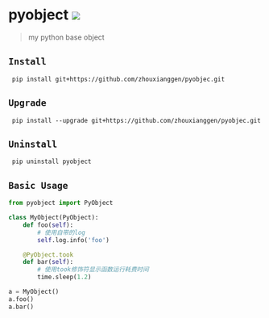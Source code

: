pyobject
![](https://img.shields.io/badge/python%20-%203.7-brightgreen.svg)
========
> my python base object

## `Install`
` pip install git+https://github.com/zhouxianggen/pyobjec.git`

## `Upgrade`
` pip install --upgrade git+https://github.com/zhouxianggen/pyobjec.git`

## `Uninstall`
` pip uninstall pyobject`

## `Basic Usage`
```python
from pyobject import PyObject

class MyObject(PyObject):
    def foo(self):
        # 使用自带的log
        self.log.info('foo')

    @PyObject.took
    def bar(self):
        # 使用took修饰符显示函数运行耗费时间
        time.sleep(1.2)

a = MyObject()
a.foo()
a.bar()

```
